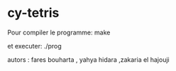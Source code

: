 # cy-tetris
Pour compiler le programme: 
make

et executer:
./prog

autors :
fares bouharta , yahya hidara ,zakaria el hajouji
